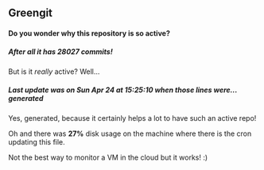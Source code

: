 ## Greengit

#### Do you wonder why this repository is so active?

##### After all it has 28027 commits!

But is it *really* active? Well...

##### Last update was on Sun Apr 24 at 15:25:10 when those lines were... generated

Yes, generated, because it certainly helps a lot to have such an active repo!

Oh and there was **27%** disk usage on the machine
where there is the cron updating this file.

Not the best way to monitor a VM in the cloud but it works! :)

